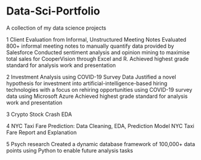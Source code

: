 # Data-Sci-Portfolio
A collection of my data science projects 

1
Client Evaluation from Informal, Unstructured Meeting Notes
Evaluated 800+ informal meeting notes to manually quantify data provided by Salesforce
Conducted sentiment analysis and opinion mining to maximise total sales for CooperVision through Excel and R.
Achieved highest grade standard for analysis work and presentation

2
Investment Analysis using COVID-19 Survey Data
Justified a novel hypothesis for investment into artificial-intelligence-based hiring technologies with a focus on rehiring opportunities using COVID-19 survey data using Microsoft Azure 
Achieved highest grade standard for analysis work and presentation

3
Crypto Stock Crash EDA

4 
NYC Taxi Fare Prediction: Data Cleaning, EDA, Prediction Model
NYC Taxi Fare Report and Explanation

5
Psych research
Created a dynamic database framework of 100,000+ data points using Python to enable future analysis tasks

